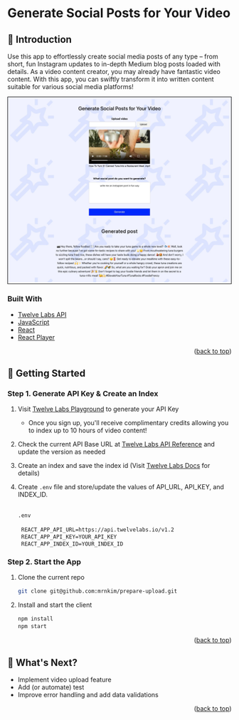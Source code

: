 <a id="readme-top"></a>

# Generate Social Posts for Your Video

## 👋 Introduction

Use this app to effortlessly create social media posts of any type – from short, fun Instagram updates to in-depth Medium blog posts loaded with details. As a video content creator, you may already have fantastic video content. With this app, you can swiftly transform it into written content suitable for various social media platforms!

<div style="border: 1px solid black;">
  <img src="public/Tailor%20Content_v2_Result.JPG" alt="app screenshot" />
</div>

### Built With

- [Twelve Labs API](https://docs.twelvelabs.io/docs)
- [JavaScript](https://developer.mozilla.org/en-US/docs/Web/JavaScript)
- [React](https://react.dev/)
- [React Player](https://www.npmjs.com/package/react-player)

<p align="right">(<a href="#readme-top">back to top</a>)</p>

## 🔑 Getting Started

### Step 1. Generate API Key & Create an Index

1. Visit [Twelve Labs Playground](https://playground.twelvelabs.io/) to generate your API Key
   - Once you sign up, you'll receive complimentary credits allowing you to index up to 10 hours of video content!
2. Check the current API Base URL at [Twelve Labs API Reference](https://docs.twelvelabs.io/reference/api-reference) and update the version as needed
3. Create an index and save the index id (Visit [Twelve Labs Docs](https://docs.twelvelabs.io/docs/create-indexes) for details)
4. Create `.env` file and store/update the values of API_URL, API_KEY, and INDEX_ID.

   ```

   .env

    REACT_APP_API_URL=https://api.twelvelabs.io/v1.2
    REACT_APP_API_KEY=YOUR_API_KEY
    REACT_APP_INDEX_ID=YOUR_INDEX_ID

   ```

### Step 2. Start the App

1. Clone the current repo
   ```sh
   git clone git@github.com:mrnkim/prepare-upload.git
   ```
2. Install and start the client

   ```sh
   npm install
   npm start
   ```

<p align="right">(<a href="#readme-top">back to top</a>)</p>

## 🎯 What's Next?

- Implement video upload feature
- Add (or automate) test
- Improve error handling and add data validations

<p align="right">(<a href="#readme-top">back to top</a>)</p>

